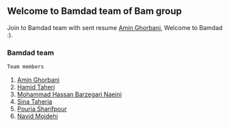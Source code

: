 ## Welcome to Bamdad team of Bam group

Join to Bamdad team with sent resume [Amin Ghorbani](mailto:a.ghorbani@sadad.co.ir), Welcome to Bamdad :).

### Bamdad team

```markdown
Team members
```

1. [Amin Ghorbani](mailto:a.ghorbani@sadad.co.ir)
2. [Hamid Taheri](mailto:h.taheri@sadad.co.ir)
3. [Mohammad Hassan Barzegari Naeini](mailto:mh.barzegari@sadad.co.ir)
4. [Sina Taheria](mailto:s.taheria@sadad.co.ir)
5. [Pouria Sharifpour](mailto:p.sharifpour@sadad.co.ir)
6. [Navid Mojdehi](mailto:n.mojdehi@sadad.co.ir)
